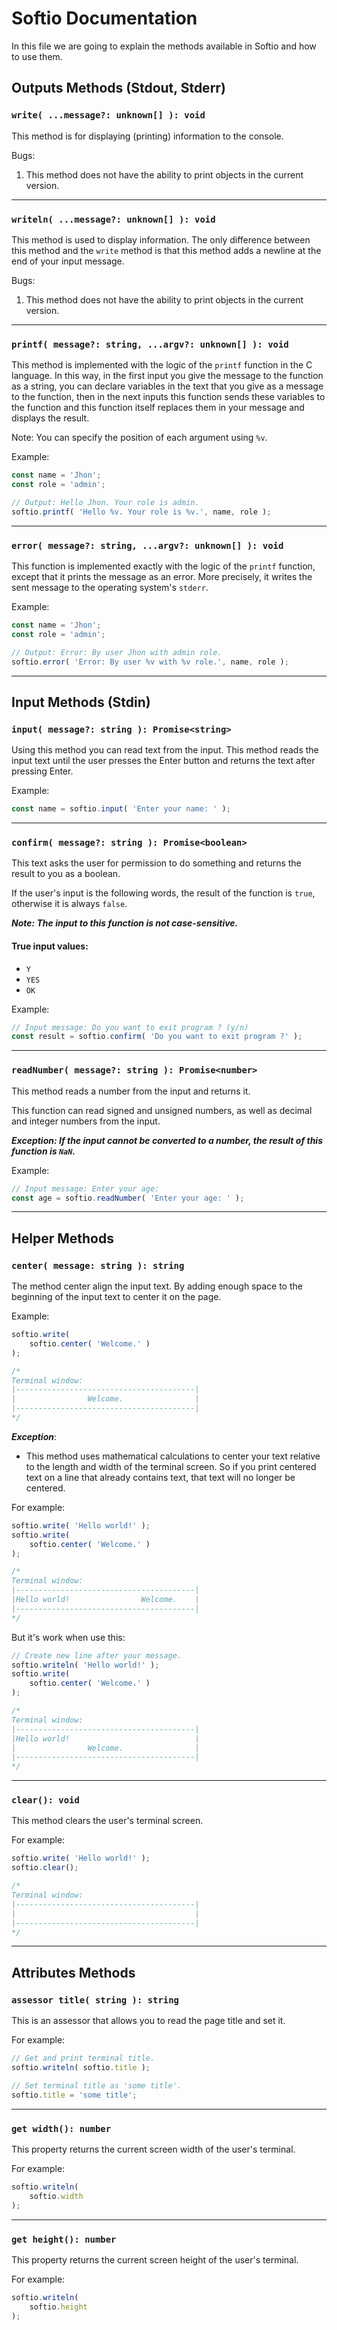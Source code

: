# Softio Documentation
In this file we are going to explain the methods available in Softio and how to use them.

## Outputs Methods (Stdout, Stderr)

### `write( ...message?: unknown[] ): void`

This method is for displaying (printing) information to the console.

Bugs:
1. This method does not have the ability to print objects in the current version.

---

### `writeln( ...message?: unknown[] ): void`

This method is used to display information. The only difference between this method and the `write` method is that this method adds a newline at the end of your input message.

Bugs:
1. This method does not have the ability to print objects in the current version.

---

### `printf( message?: string, ...argv?: unknown[] ): void`

This method is implemented with the logic of the `printf` function in the C language. In this way, in the first input you give the message to the function as a string, you can declare variables in the text that you give as a message to the function, then in the next inputs this function sends these variables to the function and this function itself replaces them in your message and displays the result.

Note: You can specify the position of each argument using `%v`.

Example:
```js
const name = 'Jhon';
const role = 'admin';

// Output: Hello Jhon. Your role is admin.
softio.printf( 'Hello %v. Your role is %v.', name, role );
```

---

### `error( message?: string, ...argv?: unknown[] ): void`

This function is implemented exactly with the logic of the `printf` function, except that it prints the message as an error.
More precisely, it writes the sent message to the operating system's `stderr`.

Example:
```js
const name = 'Jhon';
const role = 'admin';

// Output: Error: By user Jhon with admin role.
softio.error( 'Error: By user %v with %v role.', name, role );
```

---

## Input Methods (Stdin)

### `input( message?: string ): Promise<string>`

Using this method you can read text from the input. This method reads the input text until the user presses the Enter button and returns the text after pressing Enter.

Example:
```js
const name = softio.input( 'Enter your name: ' );
```

---

### `confirm( message?: string ): Promise<boolean>`

This text asks the user for permission to do something and returns the result to you as a boolean.

If the user's input is the following words, the result of the function is `true`, otherwise it is always `false`.

***Note: The input to this function is not case-sensitive.***

#### True input values:
- `Y`
- `YES`
- `OK`

Example:
```js
// Input message: Do you want to exit program ? (y/n) 
const result = softio.confirm( 'Do you want to exit program ?' );
```

---

### `readNumber( message?: string ): Promise<number>`

This method reads a number from the input and returns it.

This function can read signed and unsigned numbers, as well as decimal and integer numbers from the input.

***Exception: If the input cannot be converted to a number, the result of this function is `NaN`.***

Example:
```js
// Input message: Enter your age: 
const age = softio.readNumber( 'Enter your age: ' );
```

---

## Helper Methods

### `center( message: string ): string`

The method center align the input text. By adding enough space to the beginning of the input text to center it on the page.

Example:
```js
softio.write(
	softio.center( 'Welcome.' )
);

/*
Terminal window:
|----------------------------------------|
|                Welcome.                |
|----------------------------------------|
*/
```

***Exception***:
- This method uses mathematical calculations to center your text relative to the length and width of the terminal screen. So if you print centered text on a line that already contains text, that text will no longer be centered.

For example:
```js
softio.write( 'Hello world!' );
softio.write(
	softio.center( 'Welcome.' )
);

/*
Terminal window:
|----------------------------------------|
|Hello world!                Welcome.    |
|----------------------------------------|
*/
```

But it's work when use this:

```js
// Create new line after your message.
softio.writeln( 'Hello world!' );
softio.write(
	softio.center( 'Welcome.' )
);

/*
Terminal window:
|----------------------------------------|
|Hello world!                            |
|                Welcome.                |
|----------------------------------------|
*/
```

---

### `clear(): void`

This method clears the user's terminal screen.

For example:
```js
softio.write( 'Hello world!' );
softio.clear();

/*
Terminal window:
|----------------------------------------|
|                                        |
|----------------------------------------|
*/
```

---

## Attributes Methods

### `assessor title( string ): string`

This is an assessor that allows you to read the page title and set it.

For example:
```js
// Get and print terminal title.
softio.writeln( softio.title );

// Set terminal title as 'some title'.
softio.title = 'some title';
```

---

### `get width(): number`

This property returns the current screen width of the user's terminal.

For example:
```js
softio.writeln(
	softio.width
);
```
---

### `get height(): number`

This property returns the current screen height of the user's terminal.

For example:
```js
softio.writeln(
	softio.height
);
```
